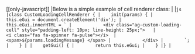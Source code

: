 [[only-javascript]]
|Below is a simple example of cell renderer class:
|
|```js
|class CustomLoadingCellRenderer {
|    init(params) {
|        this.eGui = document.createElement('div');
|        this.eGui.innerHTML = `
|            <div class="ag-custom-loading-cell" style="padding-left: 10px; line-height: 25px;">  
|                <i class="fas fa-spinner fa-pulse"></i> 
|                <span>${params.loadingMessage} </span>
|            </div>
|        `;
|    }
|
|    getGui() {
|        return this.eGui;
|    }
|}
|```
